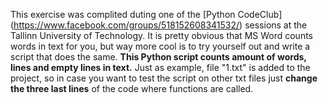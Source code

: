 This exercise was complited duting one of the [Python CodeClub] (https://www.facebook.com/groups/518152608341532/) sessions at the Tallinn University of Technology. 
It is pretty obvious that MS Word counts words in text for you, but way more cool is to try yourself out and write a script that does the same. 
**This Python script counts amount of words, lines and empty lines in text.**
Just as example, file "1.txt" is added to the project, so in case you want to test the script on other txt files just **change the three last lines** of the code where functions are called.
